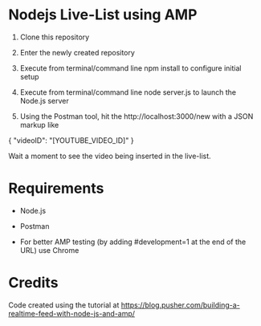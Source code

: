 # Nodejs Live-List using AMP

1. Clone this repository

2. Enter the newly created repository

3. Execute from terminal/command line npm install to configure initial setup

4. Execute from terminal/command line node server.js to launch the Node.js server

5. Using the Postman tool, hit the http://localhost:3000/new with a JSON markup like

{
    "videoID": "[YOUTUBE_VIDEO_ID]"
}

Wait a moment to see the video being inserted in the live-list.

# Requirements
- Node.js

- Postman

- For better AMP testing (by adding #development=1 at the end of the URL) use Chrome

# Credits
Code created using the tutorial at https://blog.pusher.com/building-a-realtime-feed-with-node-js-and-amp/
